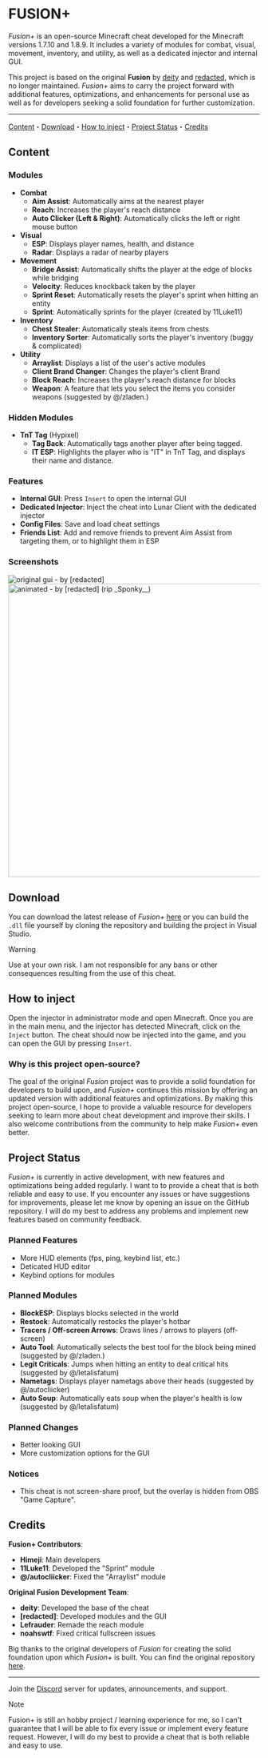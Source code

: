 # FUSION+

*Fusion+* is an open-source Minecraft cheat developed for the Minecraft versions 1.7.10 and 1.8.9. It includes a variety of modules for combat, visual, movement, inventory, and utility, as well as a dedicated injector and internal GUI.

This project is based on the original **Fusion** by [deity](https://www.youtube.com/@x64x70) and [redacted](), which is no longer maintained. *Fusion+* aims to carry the project forward with additional features, optimizations, and enhancements for personal use as well as for developers seeking a solid foundation for further customization.

---

[Content](#content)・[Download](#download)・[How to inject](#how-to-inject)・[Project Status](#project-status)・[Credits](#credits)

## Content

### Modules
- **Combat**
  - **Aim Assist**: Automatically aims at the nearest player
  - **Reach**: Increases the player's reach distance
  - **Auto Clicker (Left & Right)**: Automatically clicks the left or right mouse button
- **Visual**
  - **ESP**: Displays player names, health, and distance
  - **Radar**: Displays a radar of nearby players
- **Movement**
  - **Bridge Assist**: Automatically shifts the player at the edge of blocks while bridging
  - **Velocity**: Reduces knockback taken by the player
  - **Sprint Reset**: Automatically resets the player's sprint when hitting an entity
  - **Sprint**: Automatically sprints for the player (created by 11Luke11)
- **Inventory**
  - **Chest Stealer**: Automatically steals items from chests
  - **Inventory Sorter**: Automatically sorts the player's inventory (buggy & complicated)
- **Utility**
  - **Arraylist**: Displays a list of the user's active modules
  - **Client Brand Changer**: Changes the player's client Brand
  - **Block Reach**: Increases the player's reach distance for blocks
  - **Weapon**: A feature that lets you select the items you consider weapons (suggested by @/zladen.)

### Hidden Modules
- **TnT Tag** (Hypixel)
  - **Tag Back**: Automatically tags another player after being tagged.
  - **IT ESP**: Highlights the player who is "IT" in TnT Tag, and displays their name and distance.

### Features
- **Internal GUI**: Press `Insert` to open the internal GUI
- **Dedicated Injector**: Inject the cheat into Lunar Client with the dedicated injector
- **Config Files**: Save and load cheat settings
- **Friends List**: Add and remove friends to prevent Aim Assist from targeting them, or to highlight them in ESP

### Screenshots
<img src="https://github.com/6470bru/fusion/assets/67878277/5a732ba9-3d81-44e4-b745-f34f39555716" alt="original gui - by [redacted]"/>
<img src="https://github.com/6470bru/fusion/assets/67878277/fac3f084-0255-4999-b03f-3e2e0a15bde8" alt="animated - by [redacted] (rip _Sponky__)" width=586>

## Download
You can download the latest release of *Fusion+* [here](https://github.com/h1meji/fusion-plus/releases) or you can build the `.dll` file yourself by cloning the repository and building the project in Visual Studio.
> [!WARNING]
> Use at your own risk. I am not responsible for any bans or other consequences resulting from the use of this cheat.

## How to inject
Open the injector in administrator mode and open Minecraft. Once you are in the main menu, and the injector has detected Minecraft, click on the `Inject` button. The cheat should now be injected into the game, and you can open the GUI by pressing `Insert`.

### Why is this project open-source?
The goal of the original *Fusion* project was to provide a solid foundation for developers to build upon, and *Fusion+* continues this mission by offering an updated version with additional features and optimizations. By making this project open-source, I hope to provide a valuable resource for developers seeking to learn more about cheat development and improve their skills. I also welcome contributions from the community to help make *Fusion+* even better.

## Project Status
*Fusion+* is currently in active development, with new features and optimizations being added regularly. I want to to provide a cheat that is both reliable and easy to use. If you encounter any issues or have suggestions for improvements, please let me know by opening an issue on the GitHub repository. I will do my best to address any problems and implement new features based on community feedback.

### Planned Features
- More HUD elements (fps, ping, keybind list, etc.)
- Deticated HUD editor
- Keybind options for modules

### Planned Modules
- **BlockESP**: Displays blocks selected in the world
- **Restock**: Automatically restocks the player's hotbar
- **Tracers / Off-screen Arrows**: Draws lines / arrows to players (off-screen)
- **Auto Tool**: Automatically selects the best tool for the block being mined (suggested by @/zladen.)
- **Legit Criticals**: Jumps when hitting an entity to deal critical hits (suggested by @/letalisfatum)
- **Nametags**: Displays player nametags above their heads (suggested by @/autocliicker)
- **Auto Soup**: Automatically eats soup when the player's health is low (suggested by @/letalisfatum)

### Planned Changes
- Better looking GUI
- More customization options for the GUI

### Notices
- This cheat is not screen-share proof, but the overlay is hidden from OBS "Game Capture".

## Credits
**Fusion+ Contributors**:
- **Himeji**: Main developers
- **11Luke11**: Developed the "Sprint" module
- **@/autocliicker**: Fixed the "Arraylist" module

**Original Fusion Development Team**:
- **deity**: Developed the base of the cheat
- **[redacted]**: Developed modules and the GUI
- **Lefrauder**: Remade the reach module
- **noahswtf**: Fixed critical fullscreen issues

Big thanks to the original developers of *Fusion* for creating the solid foundation upon which *Fusion+* is built. You can find the original repository [here](https://github.com/6470bru/fusion).

---

Join the [Discord](https://discord.gg/EWkhAPRdwb) server for updates, announcements, and support.

> [!Note]
> Fusion+ is still an hobby project / learning experience for me, so I can't guarantee that I will be able to fix every issue or implement every feature request. However, I will do my best to provide a cheat that is both reliable and easy to use.